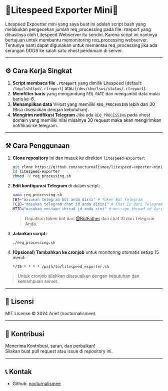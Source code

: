 # 🚀Litespeed Exporter Mini🚀

Litespeed Expoerter mini yang saya buat ini adalah script bash yang melakukan pengecekan jumlah req_processing pada file .rtreport yang dihasilnya oleh Litespeed Webserver itu sendiri.
Karena script ini nantinya bertujuan untuk membantu memonitoring req_processing webserver. Tentunya nanti dapat digunakan untuk memantau req_processing jika ada serangan DDOS ke salah satu vhost perdomain di server.

---

## ⚙️ Cara Kerja Singkat

1. **Script membaca file `.rtreport`** yang dimilik Litespeed (default: `/tmp/lshttpd/.rtreport`) atau (`/dev/shm/lsws/status/.rtreport`).
2. **Memfilter baris** yang mengandung `REQ_RATE` dan mengambil data mulai baris ke-6.
3. **Menampilkan data** VHost yang memiliki `REQ_PROCESSING` lebih dari 30 (Bisa disesuikan dengan kebutuhan).
4. **Mengirim notifikasi Telegram** Jika ada `REQ_PROCESSING` pada vhost domain yang memiliki nilai misalnya 30 request maka akan mengirimkan notifikasi ke telegram.

---

## ⚒️ Cara Penggunaan

1. **Clone repository** ini dan masuk ke direktori `litespeed-exporter`:
   ```bash
   git clone https://github.com/nocturnalismee/litespeed-exporter-mini
   cd litespeed-exporter
   chmod -x req_processing.sh
   ```

2. **Edit konfigurasi Telegram** di dalam script:
   ```bash
   nano req_processing.sh
   TBT="masukan telegram bot anda disni" # Token Bot Telegram
   TCID="masukan telegram chat id anda disini" # Chat ID dari Telegram
   MTID="masukan message thread id anda sini" # message_thread_id dari Telegram
   ```
   > Dapatkan token bot dari [@BotFather](https://t.me/BotFather) dan chat ID dari Telegram Anda.

3. **Jalankan script:**
   ```bash
   ./req_processing.sh
   ```

4. **(Opsional) Tambahkan ke cronjob** untuk monitoring otomatis setiap 15 menit:
   ```
   */15 * * * * /path/to/litespeed_exporter.sh
   ```
  > Untuk cronjob silahkan disesuaikan dengan kebutuhan dan kemampuan server.
---


## 📄 Lisensi

MIT License © 2024 Arief (nocturnalismee)

---

## 🤝 Kontribusi

Menerima Kontribusi, saran, dan perbaikan!  
Silakan buat pull request atau issue di repository ini.

---

## 📞 Kontak

- Github: [nocturnalismee](https://github.com/nocturnalismee)
